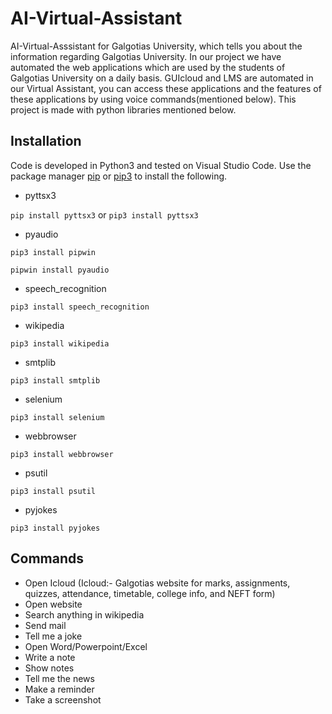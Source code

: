 # AI-Virtual-Assistant
AI-Virtual-Asssistant for Galgotias University, which tells you about the information regarding Galgotias University. In our project we have automated the web applications which are used by the students of Galgotias University on a daily basis. GUIcloud and LMS are automated in our Virtual Assistant, you can access these applications and the features of these applications by using voice commands(mentioned below). 
This project is made with python libraries mentioned below.

## Installation
Code is developed in Python3 and tested on Visual Studio Code.
Use the package manager [pip](https://pip.pypa.io/en/stable/) or [pip3](https://pip.pypa.io/en/stable/) to install the following.
- pyttsx3

`pip install pyttsx3`
or
`pip3 install pyttsx3`
- pyaudio

`pip3 install pipwin `

`pipwin install pyaudio`

- speech_recognition

`pip3 install speech_recognition`
- wikipedia

`pip3 install wikipedia`
- smtplib

`pip3 install smtplib`
- selenium

`pip3 install selenium`
- webbrowser

`pip3 install webbrowser`
- psutil

`pip3 install psutil`
- pyjokes

`pip3 install pyjokes`


## Commands
- Open Icloud 
(Icloud:- Galgotias website for marks, assignments, quizzes, attendance, timetable, college info, and NEFT form)  
- Open website
- Search anything in wikipedia
- Send mail
- Tell me a joke
- Open Word/Powerpoint/Excel
- Write a note
- Show notes
- Tell me the news
- Make a reminder
- Take a screenshot


